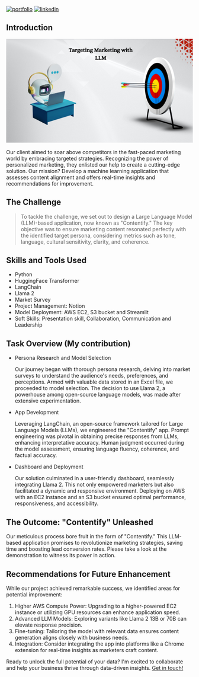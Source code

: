 [![portfolio](https://img.shields.io/badge/my_portfolio-000?style=for-the-badge&logo=ko-fi&logoColor=white)](https://ridwanbankole.github.io/)
[![linkedin](https://img.shields.io/badge/linkedin-0A66C2?style=for-the-badge&logo=linkedin&logoColor=white)](https://www.linkedin.com/in/ridwanbankole/)


## Introduction
![Banner](https://raw.githubusercontent.com/ridwanbankole/Targeted-Marketing-Using-LLM/main/img/banner.jpg)


Our client aimed to soar above competitors in the fast-paced marketing world by embracing targeted strategies. Recognizing the power of personalized marketing, they enlisted our help to create a cutting-edge solution. Our mission? Develop a machine learning application that assesses content alignment and offers real-time insights and recommendations for improvement.


## The Challenge

> To tackle the challenge, we set out to design a Large Language Model (LLM)-based application, now known as "Contentify." The key objective was to ensure marketing content resonated perfectly with the identified target persona, considering metrics such as tone, language, cultural sensitivity, clarity, and coherence.



## Skills and Tools Used
* Python
* HuggingFace Transformer
* LangChain
* Llama 2
* Market Survey
* Project Management: Notion
* Model Deployment: AWS EC2, S3 bucket and Streamlit
* Soft Skills: Presentation skill, Collaboration, Communication and Leadership



## Task Overview (My contribution)

* Persona Research and Model Selection
  
  Our journey began with thorough persona research, delving into market surveys to understand the audience's needs, preferences, and perceptions. Armed with valuable data stored in an Excel file, we proceeded to model selection. The decision to use Llama 2, a powerhouse among open-source language models, was made after extensive experimentation.

* App Development

  Leveraging LangChain, an open-source framework tailored for Large Language Models (LLMs), we engineered the "Contentify" app. Prompt engineering was pivotal in obtaining precise responses from LLMs, enhancing interpretative accuracy. Human judgment occurred during the model assessment, ensuring language fluency, coherence, and factual accuracy.

* Dashboard and Deployment 

  Our solution culminated in a user-friendly dashboard, seamlessly integrating Llama 2. This not only empowered marketers but also facilitated a dynamic and responsive environment. Deploying on AWS with an EC2 instance and an S3 bucket ensured optimal performance, responsiveness, and accessibility.

## The Outcome: "Contentify" Unleashed

Our meticulous process bore fruit in the form of "Contentify." This LLM-based application promises to revolutionize marketing strategies, saving time and boosting lead conversion rates. Please take a look at the demonstration to witness its power in action.

## Recommendations for Future Enhancement

While our project achieved remarkable success, we identified areas for potential improvement:
1.	Higher AWS Compute Power: Upgrading to a higher-powered EC2 instance or utilizing GPU resources can enhance application speed.
2.	Advanced LLM Models: Exploring variants like Llama 2 13B or 70B can elevate response precision.
3.	Fine-tuning: Tailoring the model with relevant data ensures content generation aligns closely with business needs.
4.	Integration: Consider integrating the app into platforms like a Chrome extension for real-time insights as marketers craft content.




Ready to unlock the full potential of your data? I'm excited to collaborate and help your business thrive through data-driven insights. [Get in touch!](https://ridwanbankole.github.io/#contact:~:text=My%20Resume-,Contact%20Me,-Ready%20to%20unlock)

